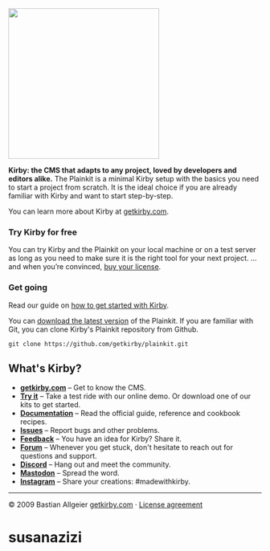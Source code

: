 <img src="http://getkirby.com/assets/images/github/plainkit.jpg" width="300">

**Kirby: the CMS that adapts to any project, loved by developers and editors alike.**
The Plainkit is a minimal Kirby setup with the basics you need to start a project from scratch. It is the ideal choice if you are already familiar with Kirby and want to start step-by-step.

You can learn more about Kirby at [getkirby.com](https://getkirby.com).

### Try Kirby for free

You can try Kirby and the Plainkit on your local machine or on a test server as long as you need to make sure it is the right tool for your next project. … and when you’re convinced, [buy your license](https://getkirby.com/buy).

### Get going

Read our guide on [how to get started with Kirby](https://getkirby.com/docs/guide/quickstart).

You can [download the latest version](https://github.com/getkirby/plainkit/archive/main.zip) of the Plainkit.
If you are familiar with Git, you can clone Kirby's Plainkit repository from Github.

    git clone https://github.com/getkirby/plainkit.git

## What's Kirby?

-   **[getkirby.com](https://getkirby.com)** – Get to know the CMS.
-   **[Try it](https://getkirby.com/try)** – Take a test ride with our online demo. Or download one of our kits to get started.
-   **[Documentation](https://getkirby.com/docs/guide)** – Read the official guide, reference and cookbook recipes.
-   **[Issues](https://github.com/getkirby/kirby/issues)** – Report bugs and other problems.
-   **[Feedback](https://feedback.getkirby.com)** – You have an idea for Kirby? Share it.
-   **[Forum](https://forum.getkirby.com)** – Whenever you get stuck, don't hesitate to reach out for questions and support.
-   **[Discord](https://chat.getkirby.com)** – Hang out and meet the community.
-   **[Mastodon](https://mastodon.social/@getkirby)** – Spread the word.
-   **[Instagram](https://www.instagram.com/getkirby/)** – Share your creations: #madewithkirby.

---

© 2009 Bastian Allgeier
[getkirby.com](https://getkirby.com) · [License agreement](https://getkirby.com/license)
# susanazizi
